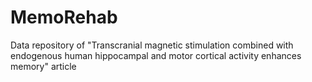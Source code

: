 # MemoRehab
Data repository of "Transcranial magnetic stimulation combined with endogenous human hippocampal and motor cortical activity enhances memory" article
